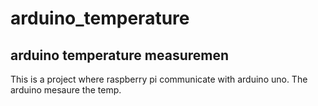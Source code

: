 # arduino_temperature
## arduino temperature measuremen
This is a project where raspberry pi communicate with arduino uno. The arduino mesaure the temp.
 
